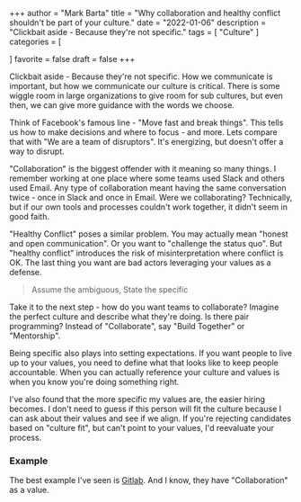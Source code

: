 +++
author = "Mark Barta"
title = "Why collaboration and healthy conflict shouldn't be part of your culture."
date = "2022-01-06"
description = "Clickbait aside - Because they're not specific."
tags = [
    "Culture"
]
categories = [

]
favorite = false
draft = false
+++



 



Clickbait aside - Because they're not specific.  How we communicate is important, but how we communicate our culture is critical.  There is some wiggle room in large organizations to give room for sub cultures, but even then, we can give more guidance with the words we choose.

Think of Facebook's famous line - "Move fast and break things".   This tells us how to make decisions and where to focus - and more.  Lets compare that with "We are a team of disruptors".  It's energizing, but doesn't offer a way to disrupt.

"Collaboration" is the biggest offender with it meaning so many things.  I remember working at one place where some teams used Slack and others used Email.  Any type of collaboration meant having the same conversation twice - once in Slack and once in Email.  Were we collaborating? Technically, but if our own tools and processes couldn't work together, it didn't seem in good faith.

"Healthy Conflict" poses a similar problem. You may  actually mean "honest and open communication".  Or you want to "challenge the status quo". But "healthy conflict" introduces the risk of misinterpretation where conflict is OK.  The last thing you want are bad actors leveraging your values as a defense.

> Assume the ambiguous, State the specific

Take it to the next step - how do you want teams to collaborate?  Imagine the perfect culture and describe what they're doing.  Is there pair programming?  Instead of "Collaborate", say "Build Together" or "Mentorship". 

Being specific also plays into setting expectations.  If you want people to live up to your values, you need to define what that looks like to keep people accountable.  When you can actually reference your culture and values is when you know you're doing something right.

I've also found that the more specific my values are, the easier hiring becomes.  I don't need to guess if this person will fit the culture because I can ask about their values and see if we align.  If you're rejecting candidates based on "culture fit", but can't point to your values, I'd reevaluate your process.  

### Example

The best example I've seen is [Gitlab](https://about.gitlab.com/handbook/values/). And I know, they have "Collaboration" as a value.  





